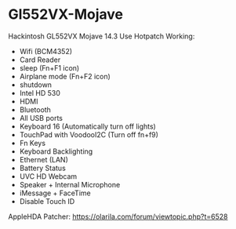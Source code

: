 # Gl552VX-Mojave
Hackintosh GL552VX Mojave 14.3
Use Hotpatch
Working:
- Wifi (BCM4352)
- Card Reader
- sleep (Fn+F1 icon)
- Airplane mode (Fn+F2 icon)
- shutdown
- Intel HD 530
- HDMI
- Bluetooth
- All USB ports
- Keyboard 16 (Automatically turn off lights)
- TouchPad with VoodooI2C (Turn off fn+f9)
- Fn Keys
- Keyboard Backlighting
- Ethernet (LAN)
- Battery Status
- UVC HD Webcam
- Speaker + Internal Microphone
- iMessage + FaceTime
- Disable Touch ID

AppleHDA Patcher:
https://olarila.com/forum/viewtopic.php?t=6528
